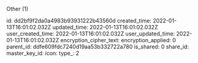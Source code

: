 Other (1)

id: dd2bf9f2da0a4983b93931222b43560d
created_time: 2022-01-13T16:01:02.032Z
updated_time: 2022-01-13T16:01:02.032Z
user_created_time: 2022-01-13T16:01:02.032Z
user_updated_time: 2022-01-13T16:01:02.032Z
encryption_cipher_text: 
encryption_applied: 0
parent_id: ddfe609fdc7240d19aa53b332722a780
is_shared: 0
share_id: 
master_key_id: 
icon: 
type_: 2